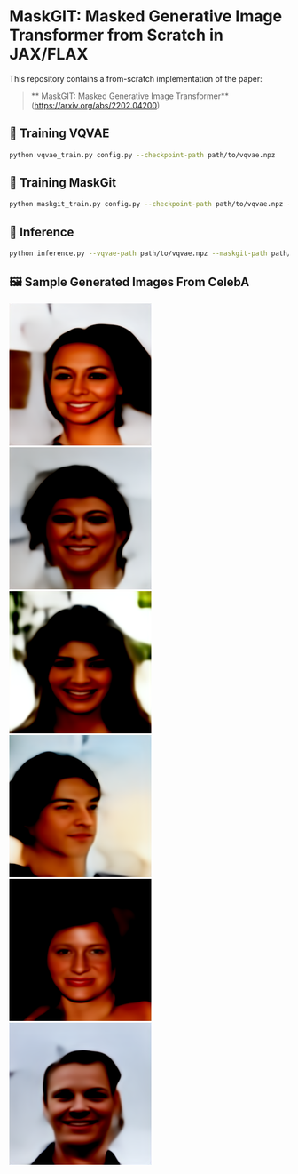 # MaskGIT: Masked Generative Image Transformer from Scratch in JAX/FLAX

This repository contains a from-scratch implementation of the paper:

> ** MaskGIT: Masked Generative Image Transformer**  
> (https://arxiv.org/abs/2202.04200)

## 🏁 Training VQVAE

```bash
python vqvae_train.py config.py --checkpoint-path path/to/vqvae.npz
```

## 🏁 Training MaskGit

```bash
python maskgit_train.py config.py --checkpoint-path path/to/vqvae.npz --maskgit-path path/to/maskgit.npz --seq-path path/to/seq.npz
```

## 🎨 Inference

```bash
python inference.py --vqvae-path path/to/vqvae.npz --maskgit-path path/to/maskgit.npz
```

## 🖼 Sample Generated Images From CelebA

![Generated Image](gen_images/generated_image3.png)
![Generated Image](gen_images/generated_image4.png)
![Generated Image](gen_images/generated_image16.png)
![Generated Image](gen_images/generated_image20.png)
![Generated Image](gen_images/generated_image22.png)
![Generated Image](gen_images/generated_image24.png)
